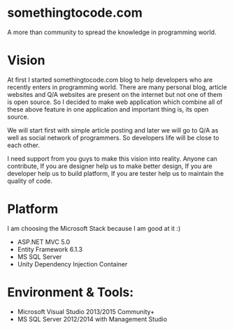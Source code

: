 # somethingtocode.com
A more than community to spread the knowledge in programming world.

# Vision
At first I started somethingtocode.com blog to help developers who are recently enters in programming world. There are many personal blog, article websites and Q/A websites are present on the internet but not one of them is open source. So I decided to make web application which combine all of these above feature in one application and important thing is, its open source.

We will start first with simple article posting and later we will go to Q/A as well as social network of programmers. So developers life will be close to each other.

I need support from you guys to make this vision into reality. Anyone can contribute, If you are designer help us to make better design, If you are developer help us to build platform, If you are tester help us to maintain the quality of code. 


# Platform
I am choosing the Microsoft Stack because I am good at it :)
- ASP.NET MVC 5.0
- Entity Framework 6.1.3
- MS SQL Server
- Unity Dependency Injection Container

# Environment & Tools:
- Microsoft Visual Studio 2013/2015 Community+
- MS SQL Server 2012/2014 with Management Studio  